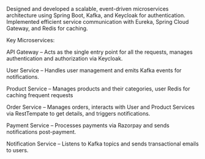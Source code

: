 Designed and developed a scalable, event-driven microservices architecture using Spring Boot, Kafka, and Keycloak for authentication. Implemented efficient service communication with Eureka, Spring Cloud Gateway, and Redis for caching.

Key Microservices:

API Gateway – Acts as the single entry point for all the requests, manages authentication and authorization via Keycloak.

User Service – Handles user management and emits Kafka events for notifications.

Product Service – Manages products and their categories, user Redis for caching frequent requests

Order Service – Manages orders, interacts with User and Product Services via RestTempate to get details, and triggers notifications.

Payment Service – Processes payments via Razorpay and sends notifications post-payment.

Notification Service – Listens to Kafka topics and sends transactional emails to users.
